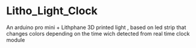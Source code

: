 # Litho_Light_Clock
An arduino pro mini + Lithphane 3D printed light , based on led strip that changes colors depending on the time wich detected from real time clock module
